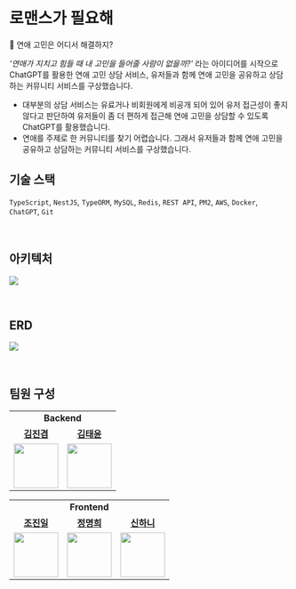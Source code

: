 # 로맨스가 필요해

🤔 연애 고민은 어디서 해결하지?

_'연애가 지치고 힘들 때 내 고민을 들어줄 사람이 없을까?'_ 라는 아이디어를 시작으로 ChatGPT를 활용한 연애 고민 상담 서비스, 유저들과 함께 연애 고민을 공유하고 상담하는 커뮤니티 서비스를 구상했습니다.

- 대부분의 상담 서비스는 유료거나 비회원에게 비공개 되어 있어 유저 접근성이 좋지 않다고 판단하여 유저들이 좀 더 편하게 접근해 연애 고민을 상담할 수 있도록 ChatGPT를 활용했습니다.
- 연애를 주제로 한 커뮤니티를 찾기 어렵습니다. 그래서 유저들과 함께 연애 고민을 공유하고 상담하는 커뮤니티 서비스를 구상했습니다.

## 기술 스택

`TypeScript`, `NestJS`, `TypeORM`, `MySQL`, `Redis`, `REST API`, `PM2`, `AWS`, `Docker`, `ChatGPT`, `Git`

<br>

## 아키텍처

![](https://user-images.githubusercontent.com/56855262/236967001-8e8988fd-1d02-4dad-93ab-db6f52db9aae.png)

<br>

## ERD

![](https://user-images.githubusercontent.com/56855262/236966517-111ec1d2-6ab6-49a5-9461-26ea81ab4b88.png)

<br>

## 팀원 구성

<table>
   <tr>
     <td colspan='2' align="center">
       <b>Backend</b>
     </td>
   </tr>
   <tr>
    <td align="center"><b><a href="https://github.com/HUMBLE25">김진겸</a></b></td>
    <td align="center"><b><a href="https://github.com/cabbage556">김태윤</a></b></td>
  </tr>
  <tr>
    <td align="center"><a href="https://github.com/HUMBLE25"><img src="https://avatars.githubusercontent.com/u/119857714?v=4" width="80px" /></a>
    <td align="center"><a href="https://github.com/cabbage556"><img src="https://avatars.githubusercontent.com/u/56855262?v=4" width="80px" /></a></td>
  </tr>
</table>

<table>
   <tr>
     <td colspan='3' align="center">
       <b>Frontend</b>
     </td>
   </tr>
   <tr>
    <td align="center"><b><a href="https://github.com/RumbleBi">조진일</a></b></td>
    <td align="center"><b><a href="https://github.com/MyeongheeJung">정명희</a></b></td>
    <td align="center"><b><a href="https://github.com/haneebunny">신하니</a></b></td>
  </tr>
  <tr>
    <td align="center"><a href="https://github.com/RumbleBi"><img src="https://avatars.githubusercontent.com/u/85114315?v=4" width="80px" /></a></td>
    <td align="center"><a href="https://github.com/MyeongheeJung"><img src="https://avatars.githubusercontent.com/u/104842688?v=4" width="80px" /></a></td>
    <td align="center"><a href="https://github.com/haneebunny"><img src="https://avatars.githubusercontent.com/u/14309582?v=4" width="80px" /></a>
  </tr>
</table>
